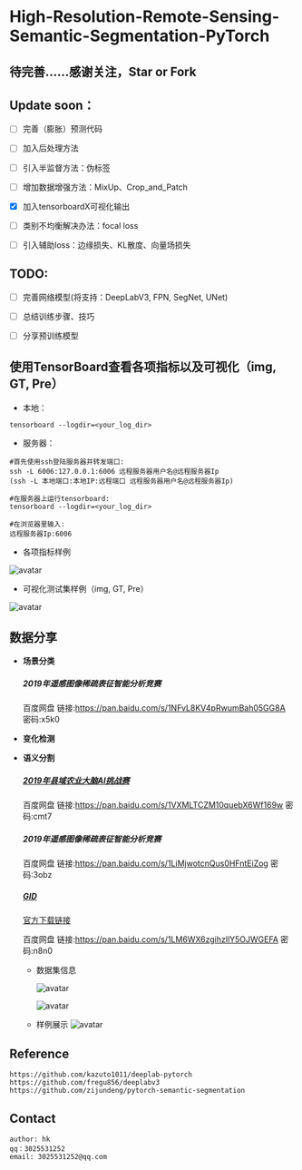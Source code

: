 # High-Resolution-Remote-Sensing-Semantic-Segmentation-PyTorch
## 待完善……感谢关注，Star or Fork

## Update soon：
   - [ ] 完善（膨胀）预测代码
   - [ ] 加入后处理方法
   - [ ] 引入半监督方法：伪标签
   - [ ] 增加数据增强方法：MixUp、Crop_and_Patch
   - [x] 加入tensorboardX可视化输出
   - [ ] 类别不均衡解决办法：focal loss
   - [ ] 引入辅助loss：边缘损失、KL散度、向量场损失


## TODO:
   - [ ] 完善网络模型(将支持：DeepLabV3, FPN, SegNet, UNet)
   - [ ] 总结训练步骤、技巧
   - [ ] 分享预训练模型


## 使用TensorBoard查看各项指标以及可视化（img, GT, Pre）
   - 本地：
   
    tensorboard --logdir=<your_log_dir>
   - 服务器：
    
    #首先使用ssh登陆服务器并转发端口:
    ssh -L 6006:127.0.0.1:6006 远程服务器用户名@远程服务器Ip
    (ssh -L 本地端口:本地IP:远程端口 远程服务器用户名@远程服务器Ip)
    
    #在服务器上运行tensorboard:
    tensorboard --logdir=<your_log_dir>
    
    #在浏览器里输入:
    远程服务器Ip:6006
   - 各项指标样例
   
   ![avatar](./pic/tensorboard.png)
   
   - 可视化测试集样例（img, GT, Pre）
   
   ![avatar](./pic/visualize.png)

    
   
## 数据分享

- **场景分类**
    ##### 2019年遥感图像稀疏表征智能分析竞赛
    百度网盘 链接:https://pan.baidu.com/s/1NFvL8KV4pRwumBah05GG8A  密码:x5k0
    
- **变化检测**

- **语义分割**
    ##### [2019年县域农业大脑AI挑战赛](https://tianchi.aliyun.com/competition/entrance/231717/information)
    百度网盘 链接:https://pan.baidu.com/s/1VXMLTCZM10quebX6Wf169w  密码:cmt7
    ##### 2019年遥感图像稀疏表征智能分析竞赛
    百度网盘 链接:https://pan.baidu.com/s/1LiMjwotcnQus0HFntEiZog  密码:3obz
    ##### [GID](https://arxiv.org/abs/1807.05713)
    [官方下载链接](https://x-ytong.github.io/project/GID.html)
    
    百度网盘 链接:https://pan.baidu.com/s/1LM6WX6zgihzIlY5OJWGEFA  密码:n8n0
    
    - 数据集信息
    
        ![avatar](pic/Fifteen_info.PNG)
        
        ![avatar](pic/Five_info.PNG)
    
    - 样例展示
        ![avatar](./pic/classes_sample.jpg)


## Reference

    https://github.com/kazuto1011/deeplab-pytorch
    https://github.com/fregu856/deeplabv3
    https://github.com/zijundeng/pytorch-semantic-segmentation


## Contact
    
    author: hk
    qq：3025531252
    email: 3025531252@qq.com